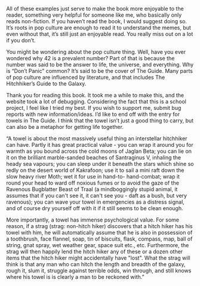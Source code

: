 All of these examples just serve to make the book more enjoyable to the reader, something very helpful for someone like me, who basically only reads non-fiction. If you haven’t read the book, I would suggest doing so. It’s roots in pop culture are enough to read it to understand the memes, but even without that, it’s still just an enjoyable read. You really miss out on a lot if you don’t.  
  
You might be wondering about the pop culture thing. Well, have you ever wondered why 42 is a prevalent number? Part of that is because the number was said to be the answer to life, the universe, and everything. Why is “Don’t Panic” common? It’s said to be the cover of The Guide. Many parts of pop culture are influenced by literature, and that includes The Hitchhiker’s Guide to the Galaxy.  
  
Thank you for reading this book. It took me a while to make this, and the website took a lot of debugging. Considering the fact that this is a school project, I feel like I tried my best. If you wish to support me, submit bug reports with new information/ideas. I’d like to end off with the entry for towels in The Guide. I think that the towel isn’t just a good thing to carry, but can also be a metaphor for getting life together.  
  
“A towel is about the most massively useful thing an interstellar hitchhiker can have. Partly it has great practical value - you can wrap it around you for warmth as you bound across the cold moons of Jaglan Beta; you can lie on it on the brilliant marble-sanded beaches of Santraginus V, inhaling the heady sea vapours; you can sleep under it beneath the stars which shine so redly on the desert world of Kakrafoon; use it to sail a mini raft down the slow heavy river Moth; wet it for use in hand-to- hand-combat; wrap it round your head to ward off noxious fumes or to avoid the gaze of the Ravenous Bugblatter Beast of Traal (a mindboggingly stupid animal, it assumes that if you can't see it, it can't see you - daft as a bush, but very ravenous); you can wave your towel in emergencies as a distress signal, and of course dry yourself off with it if it still seems to be clean enough.  
  
More importantly, a towel has immense psychological value. For some reason, if a strag (strag: non-hitch hiker) discovers that a hitch hiker has his towel with him, he will automatically assume that he is also in possession of a toothbrush, face flannel, soap, tin of biscuits, flask, compass, map, ball of string, gnat spray, wet weather gear, space suit etc., etc. Furthermore, the strag will then happily lend the hitch hiker any of these or a dozen other items that the hitch hiker might accidentally have "lost". What the strag will think is that any man who can hitch the length and breadth of the galaxy, rough it, slum it, struggle against terrible odds, win through, and still knows where his towel is is clearly a man to be reckoned with.”
